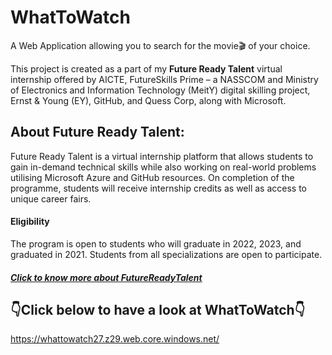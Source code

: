# WhatToWatch
A Web Application allowing you to search for the movie🎬 of your choice. 

This project is created as a part of my **Future Ready Talent** virtual internship offered by AICTE, FutureSkills Prime – a NASSCOM and Ministry of Electronics and Information Technology (MeitY) digital skilling project, Ernst & Young (EY), GitHub, and Quess Corp, along with Microsoft.

## About Future Ready Talent:
Future Ready Talent is a virtual internship platform that allows students to gain in-demand technical skills while also working on real-world problems utilising Microsoft Azure and GitHub resources. On completion of the programme, students will receive internship credits as well as access to unique career fairs.
#### Eligibility
The program is open to students who will graduate in 2022, 2023, and graduated in 2021. Students from all specializations are open to participate.
##### [Click to know more about FutureReadyTalent](https://futurereadytalent.in/)

## 👇Click below to have  a look at **WhatToWatch**👇
https://whattowatch27.z29.web.core.windows.net/
